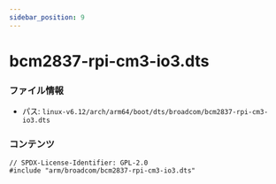 ```yaml
---
sidebar_position: 9
---
```

# bcm2837-rpi-cm3-io3.dts

### ファイル情報

- パス: `linux-v6.12/arch/arm64/boot/dts/broadcom/bcm2837-rpi-cm3-io3.dts`

### コンテンツ

```dts
// SPDX-License-Identifier: GPL-2.0
#include "arm/broadcom/bcm2837-rpi-cm3-io3.dts"

```
